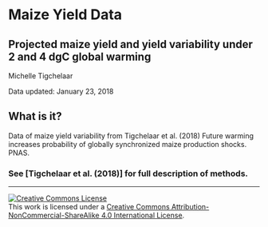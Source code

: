# Maize Yield Data
## Projected maize yield and yield variability under 2 and 4 dgC global warming


Michelle Tigchelaar

Data updated: January 23, 2018


## What is it?

Data of maize yield variability from Tigchelaar et al. (2018) Future warming increases probability of globally synchronized maize production shocks. PNAS.


### See [Tigchelaar et al. (2018)] for full description of methods.

----

<a rel="license" href="http://creativecommons.org/licenses/by-nc-sa/4.0/"><img alt="Creative Commons License" style="border-width:0" src="https://i.creativecommons.org/l/by-nc-sa/4.0/88x31.png" /></a><br />This work is licensed under a <a rel="license" href="http://creativecommons.org/licenses/by-nc-sa/4.0/">Creative Commons Attribution-NonCommercial-ShareAlike 4.0 International License</a>.
